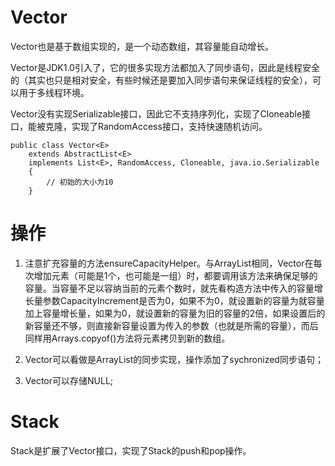 # Vector
Vector也是基于数组实现的，是一个动态数组，其容量能自动增长。

Vector是JDK1.0引入了，它的很多实现方法都加入了同步语句，因此是线程安全的（其实也只是相对安全，有些时候还是要加入同步语句来保证线程的安全），可以用于多线程环境。

Vector没有实现Serializable接口，因此它不支持序列化，实现了Cloneable接口，能被克隆，实现了RandomAccess接口，支持快速随机访问。

```
public class Vector<E>
    extends AbstractList<E>
    implements List<E>, RandomAccess, Cloneable, java.io.Serializable
    {
        // 初始的大小为10
    }
```

# 操作
1. 注意扩充容量的方法ensureCapacityHelper。与ArrayList相同，Vector在每次增加元素（可能是1个，也可能是一组）时，都要调用该方法来确保足够的容量。当容量不足以容纳当前的元素个数时，就先看构造方法中传入的容量增长量参数CapacityIncrement是否为0，如果不为0，就设置新的容量为就容量加上容量增长量，如果为0，就设置新的容量为旧的容量的2倍，如果设置后的新容量还不够，则直接新容量设置为传入的参数（也就是所需的容量），而后同样用Arrays.copyof()方法将元素拷贝到新的数组。

2. Vector可以看做是ArrayList的同步实现，操作添加了sychronized同步语句；

3. Vector可以存储NULL; 


# Stack
Stack是扩展了Vector接口，实现了Stack的push和pop操作。